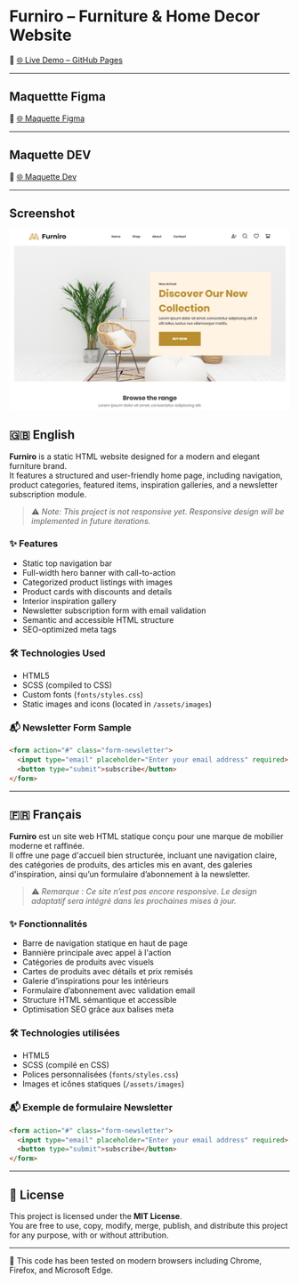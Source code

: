 # Furniro – Furniture & Home Decor Website

🔗 [🌐 Live Demo – GitHub Pages](https://devtech-solution.github.io/Landing-Page-Furniture/)

---  
## Maquettte Figma  
🔗 [🌐 Maquette Figma](https://github.com/DevTech-Solution/Landing-Page-Furniture/blob/main/documents/maquette.jpg)

---  
## Maquette DEV  
🔗 [🌐 Maquette Dev](https://github.com/DevTech-Solution/Landing-Page-Furniture/blob/main/documents/schema_html.jpg)

---  

## Screenshot

<p align="center">
  <img src="./assets/images/readme/home.png" alt="Capture de la page d'accueil" title="Home page" width="800"/>
</p>


## 🇬🇧 English

**Furniro** is a static HTML website designed for a modern and elegant furniture brand.  
It features a structured and user-friendly home page, including navigation, product categories, featured items, inspiration galleries, and a newsletter subscription module.

> ⚠️ *Note: This project is not responsive yet. Responsive design will be implemented in future iterations.*

### ✨ Features

- Static top navigation bar
- Full-width hero banner with call-to-action
- Categorized product listings with images
- Product cards with discounts and details
- Interior inspiration gallery
- Newsletter subscription form with email validation
- Semantic and accessible HTML structure
- SEO-optimized meta tags

### 🛠 Technologies Used

- HTML5
- SCSS (compiled to CSS)
- Custom fonts (`fonts/styles.css`)
- Static images and icons (located in `/assets/images`)

### 📬 Newsletter Form Sample

```html
<form action="#" class="form-newsletter">
  <input type="email" placeholder="Enter your email address" required>
  <button type="submit">subscribe</button>
</form>
```

---

## 🇫🇷 Français

**Furniro** est un site web HTML statique conçu pour une marque de mobilier moderne et raffinée.  
Il offre une page d'accueil bien structurée, incluant une navigation claire, des catégories de produits, des articles mis en avant, des galeries d'inspiration, ainsi qu’un formulaire d’abonnement à la newsletter.

> ⚠️ *Remarque : Ce site n’est pas encore responsive. Le design adaptatif sera intégré dans les prochaines mises à jour.*

### ✨ Fonctionnalités

- Barre de navigation statique en haut de page
- Bannière principale avec appel à l'action
- Catégories de produits avec visuels
- Cartes de produits avec détails et prix remisés
- Galerie d’inspirations pour les intérieurs
- Formulaire d’abonnement avec validation email
- Structure HTML sémantique et accessible
- Optimisation SEO grâce aux balises meta

### 🛠 Technologies utilisées

- HTML5
- SCSS (compilé en CSS)
- Polices personnalisées (`fonts/styles.css`)
- Images et icônes statiques (`/assets/images`)

### 📬 Exemple de formulaire Newsletter

```html
<form action="#" class="form-newsletter">
  <input type="email" placeholder="Enter your email address" required>
  <button type="submit">subscribe</button>
</form>
```

---

## 📄 License

This project is licensed under the **MIT License**.  
You are free to use, copy, modify, merge, publish, and distribute this project for any purpose, with or without attribution.

---

🧪 This code has been tested on modern browsers including Chrome, Firefox, and Microsoft Edge.
